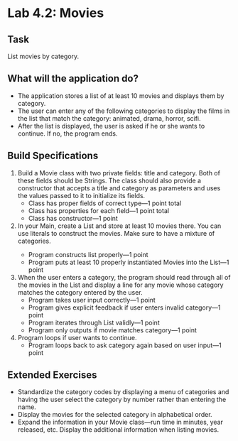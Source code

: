# Lab 4.2: Movies
## Task
List movies by category.

## What will the application do?
* The application stores a list of at least 10 movies and displays them by category.
* The user can enter any of the following categories to display the films in the list that match the category: animated, drama, horror, scifi.
* After the list is displayed, the user is asked if he or she wants to continue. If no, the program ends.

## Build Specifications
1. Build a Movie class with two private fields: title and category. Both of these fields should be Strings. The class should also provide a constructor that accepts a title and category as parameters and uses the values passed to it to initialize its fields.
    * Class has proper fields of correct type—1 point total
    * Class has properties for each field—1 point total
    * Class has constructor—1 point
1. In your Main, create a List <Movie> and store at least 10 movies there. You can use literals to construct the movies. Make sure to have a mixture of categories.
    * Program constructs list properly—1 point
    * Program puts at least 10 properly instantiated Movies into the List—1 point
1. When the user enters a category, the program should read through all of the movies in the List and display a line for any movie whose category matches the category entered by the user.
    * Program takes user input correctly—1 point
    * Program gives explicit feedback if user enters invalid category—1 point
    * Program iterates through List validly—1 point
    * Program only outputs if movie matches category—1 point
1. Program loops if user wants to continue.
    * Program loops back to ask category again based on user input—1 point
  
## Extended Exercises
* Standardize the category codes by displaying a menu of categories and having the user select the category by number rather than entering the name.
* Display the movies for the selected category in alphabetical order.
* Expand the information in your Movie class—run time in minutes, year released, etc. Display the additional information when listing movies.
